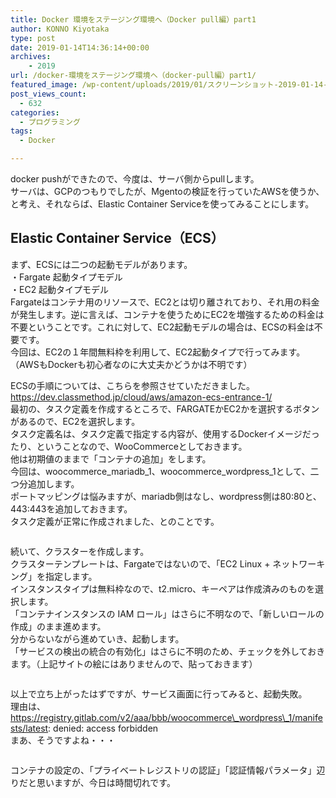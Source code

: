 ```yaml
---
title: Docker 環境をステージング環境へ（Docker pull編）part1
author: KONNO Kiyotaka
type: post
date: 2019-01-14T14:36:14+00:00
archives:
    - 2019
url: /docker-環境をステージング環境へ（docker-pull編）part1/
featured_image: /wp-content/uploads/2019/01/スクリーンショット-2019-01-14-19.23.43.jpg
post_views_count:
  - 632
categories:
  - プログラミング
tags:
  - Docker

---
```

docker pushができたので、今度は、サーバ側からpullします。  
サーバは、GCPのつもりでしたが、Mgentoの検証を行っていたAWSを使うか、と考え、それならば、Elastic Container Serviceを使ってみることにします。

## Elastic Container Service（ECS）

まず、ECSには二つの起動モデルがあります。  
・Fargate 起動タイプモデル  
・EC2 起動タイプモデル  
Fargateはコンテナ用のリソースで、EC2とは切り離されており、それ用の料金が発生します。逆に言えば、コンテナを使うためにEC2を増強するための料金は不要ということです。これに対して、EC2起動モデルの場合は、ECSの料金は不要です。  
今回は、EC2の１年間無料枠を利用して、EC2起動タイプで行ってみます。  
（AWSもDockerも初心者なのに大丈夫かどうかは不明です）

ECSの手順については、こちらを参照させていただきました。  
<a rel="noreferrer noopener" target="_blank" href="https://dev.classmethod.jp/cloud/aws/amazon-ecs-entrance-1/">https://dev.classmethod.jp/cloud/aws/amazon-ecs-entrance-1/</a>  
最初の、タスク定義を作成するところで、FARGATEかEC2かを選択するボタンがあるので、EC2を選択します。  
タスク定義名は、タスク定義で指定する内容が、使用するDockerイメージだったり、ということなので、WooCommerceとしておきます。  
他は初期値のままで「コンテナの追加」をします。  
今回は、woocommerce\_mariadb\_1、woocommerce\_wordpress\_1として、二つ分追加します。  
ポートマッピングは悩みますが、mariadb側はなし、wordpress側は80:80と、443:443を追加しておきます。  
タスク定義が正常に作成されました、とのことです。<figure class="wp-block-image">

<img src="https://i0.wp.com/www.programmers-office.ml/wp-content/uploads/2019/01/スクリーンショット-2019-01-14-22.27.42.jpg?ssl=1" alt="" class="wp-image-2696" srcset="https://i0.wp.com/www.programmers-office.ml/wp-content/uploads/2019/01/スクリーンショット-2019-01-14-22.27.42.jpg?w=800&ssl=1 800w, https://i0.wp.com/www.programmers-office.ml/wp-content/uploads/2019/01/スクリーンショット-2019-01-14-22.27.42.jpg?resize=300%2C182&ssl=1 300w, https://i0.wp.com/www.programmers-office.ml/wp-content/uploads/2019/01/スクリーンショット-2019-01-14-22.27.42.jpg?resize=768%2C465&ssl=1 768w" sizes="(max-width: 800px) 100vw, 800px" data-recalc-dims="1" /> </figure> 

続いて、クラスターを作成します。  
クラスターテンプレートは、Fargateではないので、「EC2 Linux + ネットワーキング」を指定します。  
インスタンスタイプは無料枠なので、t2.micro、キーペアは作成済みのものを選択します。  
「コンテナインスタンスの IAM ロール」はさらに不明なので、「新しいロールの作成」のまま進めます。  
分からないながら進めていき、起動します。  
「サービスの検出の統合の有効化」はさらに不明のため、チェックを外しておきます。（上記サイトの絵にはありませんので、貼っておきます）<figure class="wp-block-image">

<img src="https://i1.wp.com/www.programmers-office.ml/wp-content/uploads/2019/01/スクリーンショット-2019-01-14-22.46.38.jpg?ssl=1" alt="" class="wp-image-2698" srcset="https://i1.wp.com/www.programmers-office.ml/wp-content/uploads/2019/01/スクリーンショット-2019-01-14-22.46.38.jpg?w=800&ssl=1 800w, https://i1.wp.com/www.programmers-office.ml/wp-content/uploads/2019/01/スクリーンショット-2019-01-14-22.46.38.jpg?resize=300%2C268&ssl=1 300w, https://i1.wp.com/www.programmers-office.ml/wp-content/uploads/2019/01/スクリーンショット-2019-01-14-22.46.38.jpg?resize=768%2C686&ssl=1 768w" sizes="(max-width: 800px) 100vw, 800px" data-recalc-dims="1" /> </figure> 

以上で立ち上がったはずですが、サービス画面に行ってみると、起動失敗。  
理由は、  
https://registry.gitlab.com/v2/aaa/bbb/woocommerce\_wordpress\_1/manifests/latest: denied: access forbidden  
まあ、そうですよね・・・<figure class="wp-block-image">

<img src="https://i2.wp.com/www.programmers-office.ml/wp-content/uploads/2019/01/スクリーンショット-2019-01-14-22.48.31.jpg?ssl=1" alt="" class="wp-image-2699" srcset="https://i2.wp.com/www.programmers-office.ml/wp-content/uploads/2019/01/スクリーンショット-2019-01-14-22.48.31.jpg?w=800&ssl=1 800w, https://i2.wp.com/www.programmers-office.ml/wp-content/uploads/2019/01/スクリーンショット-2019-01-14-22.48.31.jpg?resize=300%2C146&ssl=1 300w, https://i2.wp.com/www.programmers-office.ml/wp-content/uploads/2019/01/スクリーンショット-2019-01-14-22.48.31.jpg?resize=768%2C374&ssl=1 768w" sizes="(max-width: 800px) 100vw, 800px" data-recalc-dims="1" /> </figure> 

コンテナの設定の、「プライベートレジストリの認証」「認証情報パラメータ」辺りだと思いますが、今日は時間切れです。